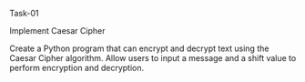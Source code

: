 Task-01

Implement Caesar Cipher

Create a Python program that can encrypt and decrypt text using the Caesar Cipher algorithm. Allow users to input a message and a shift value to perform encryption and decryption.

